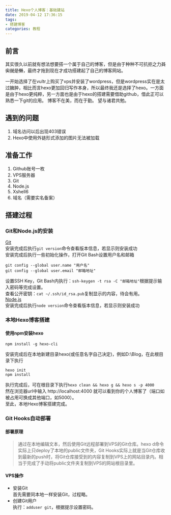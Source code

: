 ```yaml
---
title: Hexo个人博客：基础建站
date: 2019-04-12 17:36:15
tags:
- 搭建博客
categories: 教程
---
```

## 前言
其实很久以前就有想法想要搭一个属于自己的博客，但是由于种种不可抗拒之力~~其实就是懒~~，最终才拖到现在才成功搭建起了自己的博客网站。
<!-- more -->
一开始选择了在vultr上购买了vps并安装了wordpress，但是wordpress实在是太过臃肿，相比而言hexo更加回归写作本身，所以最终我还是选择了hexo。一方面是由于hexo更纯粹，另一方面也是由于hexo的搭建需要借助github，借此正可以熟悉一下git的应用。
博客不在美，而在于勤。
望与诸君共勉。
## 遇到的问题
1. 域名访问以后出现403错误
2. Hexo中使用外链形式添加的图片无法被加载  

## 准备工作
1. Github账号一枚
2. VPS服务器
3. Git
4. Node.js
5. Xshell6  
6. 域名（需要实名备案）  

## 搭建过程

### Git和Node.js的安装
[Git](https://www.git-scm.com/download/)  
安装完成后执行`git version`命令查看版本信息，若显示则安装成功   
安装完成后执行一些初始化操作，打开Git Bash设置用户名和邮箱  
```
git config --global user.name "用户名"
git config --global user.email "邮箱地址"
```
 设置SSH Key，Git Bash内执行：`ssh-keygen -t rsa -C "邮箱地址"`根据提示输入密码等完成设置。  
 查看公开密钥：`cat ~/.ssh/id_rsa.pub`复制显示的内容，待会有用。  
[Node.js](https://nodejs.org/en/)  
安装完成后执行`node version`命令查看版本信息，若显示则安装成功

### 本地Hexo博客搭建

#### 使用npm安装hexo
```
npm install -g hexo-cli
```
 安装完成后在本地新建目录hexo(或任意名字自己决定)，例如D:\Blog，在此根目录下执行
```
hexo init
npm install
```
 执行完成后，可在根目录下执行`hexo clean && hexo g && hexo s -p 4000`  
 然在浏览器url中输入 http://localhost:4000 就可以看到你的个人博客了（端口如被占用可换成其他端口，如5000）。  
至此，本地Hexo博客搭建完成。

### Git Hooks自动部署

#### 部署原理
>通过在本地编辑文本，然后使用Git远程部署到VPS的Git仓库。hexo d命令实际上只deploy了本地的public文件夹，Git Hooks实际上就是当Git仓库收到最新的push时，将Git仓库接受到的内容复制到VPS上的网站目录内。相当于完成了手动将public文件夹复制到VPS的网站根目录里。

#### VPS操作
- 安装Git  
首先需要同本地一样安装Git，过程略。
- 创建Git用户  
执行：`adduser git`，根据提示设置密码。





